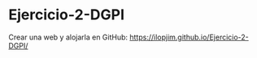 # Ejercicio-2-DGPI
Crear una web y alojarla en GitHub: https://ilopjim.github.io/Ejercicio-2-DGPI/


